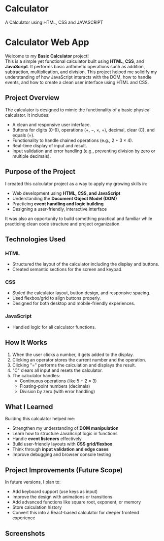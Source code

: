 # Calculator
A Calculator using HTML, CSS and JAVASCRIPT
#  Calculator Web App
Welcome to my **Basic Calculator** project!  
This is a simple yet functional calculator built using **HTML**, **CSS**, and **JavaScript**. It performs basic arithmetic operations such as addition, subtraction, multiplication, and division. This project helped me solidify my understanding of how JavaScript interacts with the DOM, how to handle events, and how to create a clean user interface using HTML and CSS.


##  Project Overview

The calculator is designed to mimic the functionality of a basic physical calculator. It includes:
- A clean and responsive user interface.
- Buttons for digits (0-9), operations (+, −, ×, ÷), decimal, clear (C), and equals (=).
- Functionality to handle chained operations (e.g., 2 + 3 × 4).
- Real-time display of input and result.
- Input validation and error handling (e.g., preventing division by zero or multiple decimals).

##  Purpose of the Project

I created this calculator project as a way to apply my growing skills in:
- Web development using **HTML, CSS, and JavaScript**
- Understanding the **Document Object Model (DOM)**
- Practicing **event handling and logic building**
- Designing a user-friendly, interactive interface

It was also an opportunity to build something practical and familiar while practicing clean code structure and project organization.

##  Technologies Used

###  HTML
- Structured the layout of the calculator including the display and buttons.
- Created semantic sections for the screen and keypad.

###  CSS
- Styled the calculator layout, button design, and responsive spacing.
- Used flexbox/grid to align buttons properly.
- Designed for both desktop and mobile-friendly experiences.

###  JavaScript
- Handled logic for all calculator functions.

##  How It Works
1. When the user clicks a number, it gets added to the display.
2. Clicking an operator stores the current number and the operation.
3. Clicking "=" performs the calculation and displays the result.
4. "C" clears all input and resets the calculator.
5. The calculator handles:
   - Continuous operations (like 5 + 2 × 3)
   - Floating-point numbers (decimals)
   - Division by zero (with error handling)


##  What I Learned

Building this calculator helped me:
- Strengthen my understanding of **DOM manipulation**
- Learn how to structure JavaScript logic in functions
- Handle **event listeners** effectively
- Build user-friendly layouts with **CSS grid/flexbox**
- Think through **input validation and edge cases**
- Improve debugging and browser console testing


##  Project Improvements (Future Scope)

In future versions, I plan to:
- Add keyboard support (use keys as input)
- Improve the design with animations or transitions
- Add advanced functions like square root, exponent, or memory
- Store calculation history
- Convert this into a React-based calculator for deeper frontend experience

##  Screenshots





